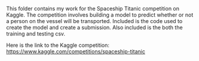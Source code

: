 This folder contains my work for the Spaceship Titanic competition on Kaggle. The competition involves building a model to predict whether or not a person on the vessel will be transported. Included is the code used to create the model and create a submission. Also included is the both the training and testing csv.

Here is the link to the Kaggle competition: https://www.kaggle.com/competitions/spaceship-titanic
